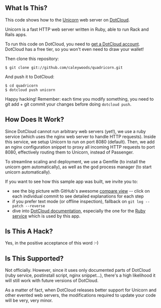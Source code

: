 What Is This?
-------------

This code shows how to the [Unicorn](http://unicorn.bogomips.org/)
web server on [DotCloud](http://www.dotcloud.com/).

Unicorn is a fast HTTP web server written in Ruby, able to run Rack and Rails apps.

To run this code on DotCloud, you need to [get a DotCloud
account](https://www.dotcloud.com/accounts/register/). DotCloud has a
free tier, so you won't even need to draw your wallet!

Then clone this repository:

    $ git clone git://github.com/caleywoods/quadricorn.git

And push it to DotCloud:

    $ cd quadricorn
    $ dotcloud push unicorn

Happy hacking! Remember: each time you modify something, you need to
git add + git commit your changes before doing `dotcloud push`.


How Does It Work?
-----------------

Since DotCloud cannot run arbitrary web servers (yet!), we use a ruby
service (which uses the nginx web server to handle HTTP requests). Inside
this service, we setup Unicorn to run on port 8080 (default). Then, we add an nginx
configuration snippet to proxy all incoming HTTP requests to port 8080,
effectively routing them to Unicorn, instead of Passenger.

To streamline scaling and deployment, we use a Gemfile (to install the
unicorn gem automatically), as well as the god process manager (to start
unicorn automatically).

If you want to see how this sample app was built, we invite you to:

* see the big picture with GitHub's awesome [compare view](https://github.com/caleywoods/unicorn/compare/begin...master) --
  click on each individual commit to see detailed explanations for each step
* if you prefer text mode (or offline inspection), fallback on
  `git log --patch --reverse`
* dive into [DotCloud documentation](http://docs.dotcloud.com/), especially
  the one for the [Ruby service](http://docs.dotcloud.com/services/ruby/>)
  which is used by this app.


Is This A Hack?
---------------

Yes, in the positive acceptance of this word :-)


Is This Supported?
------------------

Not officially. However, since it uses only documented parts of DotCloud
(ruby service, postinstall script, nginx snippet...), there's a high
likelihood it will still work with future versions of DotCloud.

As a matter of fact, when DotCloud releases better support for Unicorn
and other evented web servers, the modifications required to update your
code will be very, very minor.
